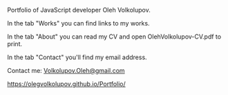 Portfolio of JavaScript developer Oleh Volkolupov. 

In the tab "Works" you can find links to my works. 

In the tab "About" you can read my CV and open OlehVolkolupov-CV.pdf to print. 

In the tab "Contact" you'll find my email address. 


Contact me: Volkolupov.Oleh@gmail.com

https://olegvolkolupov.github.io/Portfolio/
